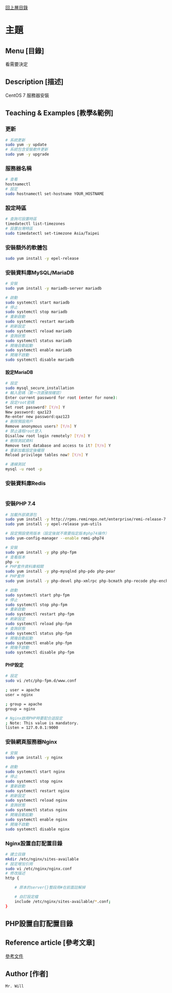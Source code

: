 [回上層目錄](../README.md)

# 主題

## **Menu [目錄]**
看需要決定

## **Description [描述]**
CentOS 7 服務器安裝

## **Teaching & Examples [教學&範例]**

### 更新
```bash
# 系統更新
sudo yum -y update
# 系統包含安裝軟件更新
sudo yum -y upgrade
```

### 服務器名稱
```bash
# 查看
hostnamectl
# 設定
sudo hostnamectl set-hostname YOUR_HOSTNAME
```

### 設定時區
```bash
# 查詢可設置時區
timedatectl list-timezones
# 設置台灣時區
sudo timedatectl set-timezone Asia/Taipei
```

### 安裝額外的軟體包
```bash
sudo yum install -y epel-release
```

### 安裝資料庫MySQL/MariaDB
```bash
# 安裝 
sudo yum install -y mariadb-server mariadb

# 啟動
sudo systemctl start mariadb
# 停止
sudo systemctl stop mariadb
# 重新啟動
sudo systemctl restart mariadb
# 刷新設定
sudo systemctl reload mariadb
# 查詢狀態
sudo systemctl status mariadb
# 開幾自動起動
sudo systemctl enable mariadb
# 開幾不啟動
sudo systemctl disable mariadb
```

#### 設定MariaDB
```bash
# 設定
sudo mysql_secure_installation
# 輸入密碼（第一次直接按確認）
Enter current password for root (enter for none): 
# 設定root密碼
Set root password? [Y/n] Y
New password: qaz123
Re-enter new password:qaz123 
# 刪除預設用戶
Remove anonymous users? [Y/n] Y
# 禁止遠程root登入
Disallow root login remotely? [Y/n] Y
# 刪除測試資料
Remove test database and access to it? [Y/n] Y
# 重新加載設定後權限
Reload privilege tables now? [Y/n] Y

# 連線測試
mysql -u root -p
```

### 安裝資料庫Redis
```bash

```

### 安裝PHP 7.4
```bash
# 加載外部資源包
sudo yum install -y http://rpms.remirepo.net/enterprise/remi-release-7.rpm
sudo yum install -y epel-release yum-utils

# 設定預設使用版本（設定後就不需要指定版本php74操作）
sudo yum-config-manager --enable remi-php74

# 安裝
sudo yum install -y php php-fpm
# 查看版本
php -v
# PHP套件資料庫相關
sudo yum install -y php-mysqlnd php-pdo php-pear
# PHP套件
sudo yum install -y php-devel php-xmlrpc php-bcmath php-recode php-enchant php-common php-cli php-gd php-embedded php-ldap php-process php-pecl-zip php-pgsql php-dba php-json php-soap php-odbc php-intl php-xml php-snmp php-mbstring php-imagick

# 啟動
sudo systemctl start php-fpm
# 停止
sudo systemctl stop php-fpm
# 重新啟動
sudo systemctl restart php-fpm
# 刷新設定
sudo systemctl reload php-fpm
# 查詢狀態
sudo systemctl status php-fpm
# 開幾自動起動
sudo systemctl enable php-fpm
# 開幾不啟動
sudo systemctl disable php-fpm
```

#### PHP設定
```bash
# 設定
sudo vi /etc/php-fpm.d/www.conf

; user = apache
user = nginx

; group = apache
group = nginx

# Nginx啟用PHP時要配合這設定
; Note: This value is mandatory.
listen = 127.0.0.1:9000
```


### 安裝網頁服務器Nginx
```bash
# 安裝
sudo yum install -y nginx

# 啟動
sudo systemctl start nginx
# 停止
sudo systemctl stop nginx
# 重新啟動
sudo systemctl restart nginx
# 刷新設定
sudo systemctl reload nginx
# 查詢狀態
sudo systemctl status nginx
# 開幾自動起動
sudo systemctl enable nginx
# 開幾不啟動
sudo systemctl disable nginx
```

### Nginx設置自訂配置目錄
```bash
# 建立目錄
mkdir /etc/nginx/sites-available
# 設定增加引用
sudo vi /etc/nginx/nginx.conf
# 修改描述
http {

    # 原本的server{}整段用#在前面註解掉

    # 自訂設定檔
    include /etc/nginx/sites-available/*.conf;
}
```

## PHP設置自訂配置目錄

## **Reference article [參考文章]**
[參考文件](網址)

## **Author [作者]**
`Mr. Will`

